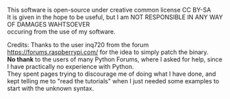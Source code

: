 This software is open-source under creative common license CC BY-SA  
It is given in the hope to be useful, but I am NOT RESPONSIBLE IN ANY WAY OF DAMAGES WAHTSOEVER  
occuring from the use of my software.  

Credits:
Thanks to the user inq720 from the forum https://forums.raspberrypi.com/ for the idea to simply patch the binary.  
**No thank** to the users of many Python Forums, where I asked for help, since I have practically no experience with Python.  
They spent pages trying to discourage me of doing what I have done, and kept telling me to "read the tutorials" when I just needed some examples to start with the unknown syntax.

